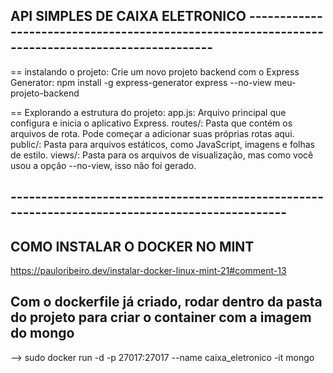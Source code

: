 ##  API SIMPLES DE CAIXA ELETRONICO ------------------------------------------------------------------------------------------------

== instalando o projeto:
Crie um novo projeto backend com o Express Generator:
npm install -g express-generator
express --no-view meu-projeto-backend

== Explorando a estrutura do projeto:
app.js: Arquivo principal que configura e inicia o aplicativo Express.
routes/: Pasta que contém os arquivos de rota. Pode começar a adicionar suas próprias rotas aqui.
public/: Pasta para arquivos estáticos, como JavaScript, imagens e folhas de estilo.
views/: Pasta para os arquivos de visualização, mas como você usou a opção --no-view, isso não foi gerado.

## ------------------------------------------------------------------------------------------------


## COMO INSTALAR O DOCKER NO MINT 
https://pauloribeiro.dev/instalar-docker-linux-mint-21#comment-13


## Com o dockerfile já criado, rodar dentro da pasta do projeto para criar o container com a imagem do mongo
--> sudo docker run -d -p 27017:27017 --name caixa_eletronico -it mongo